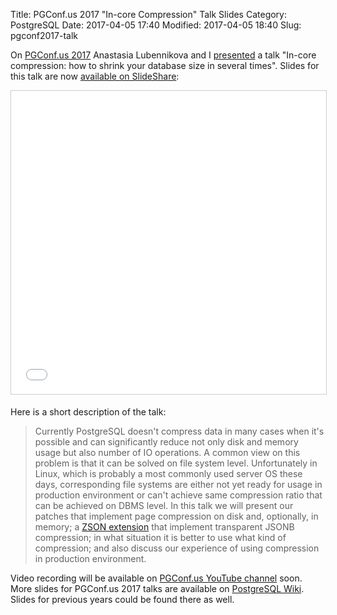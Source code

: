 Title: PGConf.us 2017 "In-core Compression" Talk Slides
Category: PostgreSQL
Date: 2017-04-05 17:40
Modified: 2017-04-05 18:40
Slug: pgconf2017-talk

On [PGConf.us 2017](https://pgconf.us/conferences/2017) Anastasia Lubennikova
and I [presented](https://pgconf.us/conferences/2017/program/proposals/274) a
talk "In-core compression: how to shrink your database size in several times".
Slides for this talk are now [available on SlideShare](https://www.slideshare.net/afiskon/incore-compression-how-to-shrink-your-database-size-in-several-times):

<iframe src="//www.slideshare.net/slideshow/embed_code/key/nyLpzTWVMt2SB4" width="595" height="485" frameborder="0" marginwidth="0" marginheight="0" scrolling="no" style="border:1px solid #CCC; border-width:1px; margin-bottom:5px; max-width: 100%;" allowfullscreen> </iframe>

Here is a short description of the talk:

> Currently PostgreSQL doesn't compress data in many cases when it's possible
> and can significantly reduce not only disk and memory usage but also number
> of IO operations. A common view on this problem is that it can be solved on
> file system level. Unfortunately in Linux, which is probably a most commonly
> used server OS these days, corresponding file systems are either not yet
> ready for usage in production environment or can't achieve same compression
> ratio that can be achieved on DBMS level. In this talk we will present our
> patches that implement page compression on disk and, optionally, in memory;
> a [ZSON extension](https://github.com/postgrespro/zson) that implement
> transparent JSONB compression; in what situation it is better to use what
> kind of compression; and also discuss our experience of using compression in
> production environment.

Video recording will be available on 
[PGConf.us YouTube channel](https://www.youtube.com/pgconfus/) soon. More slides
for PGConf.us 2017 talks are available on
[PostgreSQL Wiki](https://wiki.postgresql.org/wiki/PgConfUS_Talks_2017).
Slides for previous years could be found there as well.
